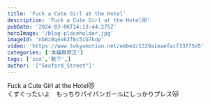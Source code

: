 ```yaml
---
title: 'Fuck a Cute Girl at the Hotel'
description: 'Fuck a Cute Girl at the Hotel😻'
pubDate: '2024-03-06T14:13:44.275Z'
heroImage: '/blog-placeholder.jpg'
imageId: 'nb8z8qex62f8c5ib7kop'
video: 'https://www.tokyomotion.net/embed/1329a1eaefacf33775d5'
categories: ['本編無修正']
tags: ['sox','靴下',]
author: '["Sexford_Street"]'
---
```


Fuck a Cute Girl at the Hotel😻<br>
くすぐったいよ　もっちりパイパンガールにしっかりプレス😻




